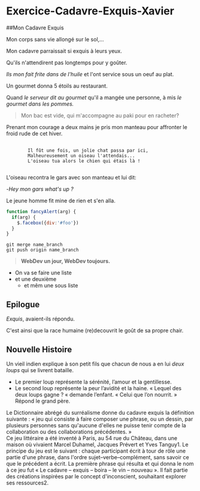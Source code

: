 # Exercice-Cadavre-Exquis-Xavier
##Mon Cadavre Exquis

Mon corps sans vie allongé sur le sol,...

Mon cadavre parraissait si exquis à leurs yeux.

Qu'ils n'attendirent pas longtemps pour y goûter.

*Ils mon fait frite dans de l'huile* et l'ont service sous un oeuf au plat.

Un gourmet donna 5 étoils au restaurant.

Quand *le serveur dit au gourmet* qu'il a mangée une personne,
à mis *le gourmet dans les pommes.*
>Mon bac est vide, qui m'accompagne au paki pour en racheter?

Prenant mon courage a deux mains je pris mon manteau pour affronter le froid rude de cet hiver.

<pre>
	<code>
		Il fût une fois, un jolie chat passa par ici,
		Malheureusement un oiseau l'attendais...
		L'oiseau tua alors le chien qui étais là !
	</code>
</pre>

L'oiseau recontra le gars avec son manteau et lui dit:

-*Hey mon gars what's up ?*

Le jeune homme fit mine de rien et s'en alla.

```javascript
function fancyAlert(arg) {
  if(arg) {
    $.facebox({div:'#foo'})
  }
}
```

```git
git merge name_branch
git push origin name_branch
```

> **WebDev un jour, WebDev toujours.**

* On va se faire une liste
* et une deuxième
  * et mêm une sous liste


## Epilogue 

*Exquis*, avaient-ils répondu. 

C'est ainsi que la race humaine (re)decouvrit le goût de sa propre chair. 



## Nouvelle Histoire


Un vieil indien explique à son petit fils que chacun de nous a en lui 
*deux loups* qui se livrent bataille. 
* Le premier loup représente la sérénité, l’amour et la gentillesse. 
* Le second loup représente la peur 
l’avidité et la haine. « Lequel des deux loups gagne ? « demande 
l’enfant. « Celui que l’on nourrit. » Répond le grand père.  

Le Dictionnaire abrégé du surréalisme donne du cadavre exquis la définition suivante : « jeu qui consiste à faire composer une phrase, ou un dessin, par plusieurs personnes sans qu'aucune d'elles ne puisse tenir compte de la collaboration ou des collaborations précédentes. »  
Ce jeu littéraire a été inventé à Paris, au 54 rue du Château, dans une maison où vivaient Marcel Duhamel, Jacques Prévert et Yves Tanguy1. Le principe du jeu est le suivant : chaque participant écrit à tour de rôle une partie d'une phrase, dans l'ordre sujet–verbe–complément, sans savoir ce que le précédent a écrit. La première phrase qui résulta et qui donna le nom à ce jeu fut « Le cadavre – exquis – boira – le vin – nouveau ».   Il fait partie des créations inspirées par le concept d'inconscient, souhaitant explorer ses ressources2.
